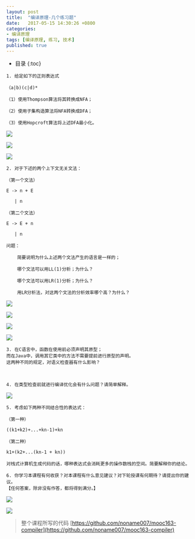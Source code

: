 ```yaml
---
layout: post
title:  "编译原理-几个练习题"
date:   2017-05-15 14:30:26 +0800
categories:
- 编译原理
tags: [编译原理, 练习, 技术]
published: true
---
```

* 目录
{:toc}


```
1. 给定如下的正则表达式

（a|b)(c|d)*

（1）使用Thompson算法将其转换成NFA；

（2）使用子集构造算法将NFA转换成DFA；

（3）使用Hopcroft算法将上述DFA最小化。

```

![](https://github.com/noname007/mooc163-compiler/raw/master/compiler/finalimgs/20170516182012.jpg)

![](https://github.com/noname007/mooc163-compiler/raw/master/compiler/finalimgs/20170516182046.jpg)

![](https://github.com/noname007/mooc163-compiler/raw/master/compiler/finalimgs/20170516182056.jpg)


```
2. 对于下述的两个上下文无关文法：

（第一个文法）

E -> n + E

   | n

（第二个文法）

E -> E + n

   | n

问题：

    简要说明为什么上述两个文法产生的语言是一样的；

    哪个文法可以用LL(1)分析；为什么？

    哪个文法可以用LR(1)分析；为什么？

    用LR分析法，对这两个文法的分析效率哪个高？为什么？

```

![](https://github.com/noname007/mooc163-compiler/raw/master/compiler/finalimgs/20170516182110.jpg)

![](https://github.com/noname007/mooc163-compiler/raw/master/compiler/finalimgs/20170516182122.jpg)

![](https://github.com/noname007/mooc163-compiler/raw/master/compiler/finalimgs/20170516182130.jpg)

![](https://github.com/noname007/mooc163-compiler/raw/master/compiler/finalimgs/20170516182136.jpg)



```
3. 在C语言中，函数在使用前必须声明其原型；
而在Java中，调用其它类中的方法不需要提前进行原型的声明。
这两种不同的规定，对语义检查器有什么影响？



4. 在类型检查前就进行编译优化会有什么问题？请简单解释。
```


![](https://github.com/noname007/mooc163-compiler/raw/master/compiler/finalimgs/20170516182142.jpg)


```
5. 考虑如下两种不同结合性的表达式：

（第一种）

((k1+k2)+...+kn-1)+kn

（第二种）

k1+(k2+...(kn-1 + kn))

对栈式计算机生成代码的话，哪种表达式会消耗更多的操作数栈的空间。简要解释你的结论。

6. 你学习本课程有何收获？对本课程有什么意见建议？对下轮授课有何期待？请提出你的建议。
【任何答案，除非没有作答，都将得到满分。】

```


![](https://github.com/noname007/mooc163-compiler/raw/master/compiler/finalimgs/20170516182149.jpg)

![](https://github.com/noname007/mooc163-compiler/raw/master/compiler/finalimgs/20170516182155.jpg)


> 整个课程所写的代码   [https://github.com/noname007/mooc163-compiler](https://github.com/noname007/mooc163-compiler)
